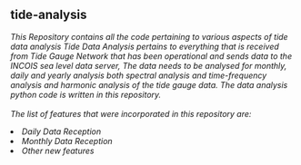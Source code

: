 ## tide-analysis
<i>This Repository contains all the code pertaining to various aspects of tide data analysis 
Tide Data Analysis pertains to everything that is received from Tide Gauge Network that has been operational and sends data to the INCOIS sea level data server,  The data needs to be analysed for monthly, daily and yearly analysis both spectral analysis and time-frequency analysis and harmonic analysis of the tide gauge data. The data analysis python code is written in this repository.</i>
<br><br>
<i> The list of features that were incorporated in this repository are: </i>
<i>
<li> Daily Data Reception
<li> Monthly Data Reception
<li> Other new features
